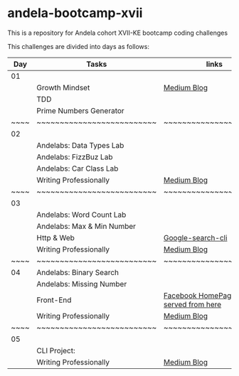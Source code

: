 #                              andela-bootcamp-xvii
This is a repository for Andela cohort XVII-KE bootcamp coding challenges

This challenges are divided into days as follows:

 |Day |Tasks                     |links                                               
 |----| ------------------------ | ---------------------
 | 01 |                          |                      
 |    |Growth Mindset            |[Medium Blog](https://www.medium.com/@joshuaondieki)
 |    |TDD                       |                      
 |    |Prime Numbers Generator   |                      
 |~~~~|~~~~~~~~~~~~~~~~~~~~~~~~~~|~~~~~~~~~~~~~~~~~~~~~~
 | 02 |                          |                      
 |    |Andelabs: Data Types Lab  |                      
 |    |Andelabs: FizzBuz Lab     |                      
 |    |Andelabs: Car Class Lab   |                      
 |    |Writing Professionally    |[Medium Blog](https://www.medium.com/@joshuaondieki)
 |~~~~|~~~~~~~~~~~~~~~~~~~~~~~~~~|~~~~~~~~~~~~~~~~~~~~~~
 | 03 |                          |                      
 |    |Andelabs: Word Count Lab  |                      
 |    |Andelabs: Max & Min Number|                      
 |    |Http & Web                |[Google-search-cli](https://github.com/JoshuaOndieki/google-search-cli)
 |    |Writing Professionally    |[Medium Blog](https://www.medium.com/@joshuaondieki)
 |~~~~|~~~~~~~~~~~~~~~~~~~~~~~~~~|~~~~~~~~~~~~~~~~~~~~~~
 | 04 |Andelabs: Binary Search   |                      
 |    |Andelabs: Missing Number  |                      
 |    |Front-End                 |[Facebook HomePage clone served from here](https://cdn.rawgit.com/JoshuaOndieki/joshua-ondieki-bootcamp-17/4a00a4b4/Day%204/index.html)                      
 |    |Writing Professionally    |[Medium Blog](https://www.medium.com/@joshuaondieki)
 |~~~~|~~~~~~~~~~~~~~~~~~~~~~~~~~|~~~~~~~~~~~~~~~~~~~~~~
 | 05 |                          |                      
 |    |CLI Project:              |                      
 |    |Writing Professionally    |[Medium Blog](https://www.medium.com/@joshuaondieki)
